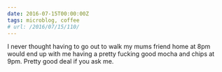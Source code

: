 ```yaml
---
date: 2016-07-15T00:00:00Z
tags: microblog, coffee
# url: /2016/07/15/110/
---
```


I never thought having to go out to walk my mums friend home at 8pm would end up with me having a pretty fucking good mocha and chips at 9pm. Pretty good deal if you ask me.
